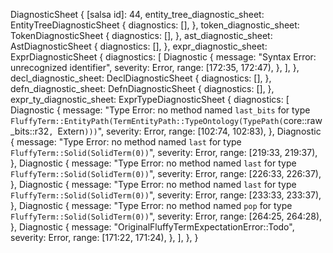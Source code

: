 DiagnosticSheet {
    [salsa id]: 44,
    entity_tree_diagnostic_sheet: EntityTreeDiagnosticSheet {
        diagnostics: [],
    },
    token_diagnostic_sheet: TokenDiagnosticSheet {
        diagnostics: [],
    },
    ast_diagnostic_sheet: AstDiagnosticSheet {
        diagnostics: [],
    },
    expr_diagnostic_sheet: ExprDiagnosticSheet {
        diagnostics: [
            Diagnostic {
                message: "Syntax Error: unrecognized identifier",
                severity: Error,
                range: [172:35, 172:47),
            },
        ],
    },
    decl_diagnostic_sheet: DeclDiagnosticSheet {
        diagnostics: [],
    },
    defn_diagnostic_sheet: DefnDiagnosticSheet {
        diagnostics: [],
    },
    expr_ty_diagnostic_sheet: ExprTypeDiagnosticSheet {
        diagnostics: [
            Diagnostic {
                message: "Type Error: no method named `last_bits` for type `FluffyTerm::EntityPath(TermEntityPath::TypeOntology(TypePath(`core::raw_bits::r32`, `Extern`)))`",
                severity: Error,
                range: [102:74, 102:83),
            },
            Diagnostic {
                message: "Type Error: no method named `last` for type `FluffyTerm::Solid(SolidTerm(0))`",
                severity: Error,
                range: [219:33, 219:37),
            },
            Diagnostic {
                message: "Type Error: no method named `last` for type `FluffyTerm::Solid(SolidTerm(0))`",
                severity: Error,
                range: [226:33, 226:37),
            },
            Diagnostic {
                message: "Type Error: no method named `last` for type `FluffyTerm::Solid(SolidTerm(0))`",
                severity: Error,
                range: [233:33, 233:37),
            },
            Diagnostic {
                message: "Type Error: no method named `pop` for type `FluffyTerm::Solid(SolidTerm(0))`",
                severity: Error,
                range: [264:25, 264:28),
            },
            Diagnostic {
                message: "OriginalFluffyTermExpectationError::Todo",
                severity: Error,
                range: [171:22, 171:24),
            },
        ],
    },
}